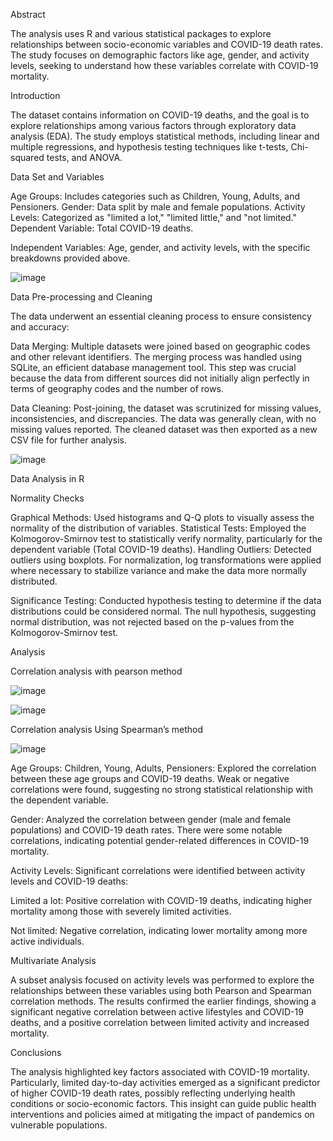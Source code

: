 Abstract

The analysis uses R and various statistical packages to explore relationships between socio-economic variables and COVID-19 death rates. The study focuses on demographic factors like age, gender, and activity levels, seeking to understand how these variables correlate with COVID-19 mortality.

Introduction

The dataset contains information on COVID-19 deaths, and the goal is to explore relationships among various factors through exploratory data analysis (EDA). The study employs statistical methods, including linear and multiple regressions, and hypothesis testing techniques like t-tests, Chi-squared tests, and ANOVA.


Data Set and Variables

Age Groups: Includes categories such as Children, Young, Adults, and Pensioners.
Gender: Data split by male and female populations.
Activity Levels: Categorized as "limited a lot," "limited little," and "not limited."
Dependent Variable: Total COVID-19 deaths.

Independent Variables: Age, gender, and activity levels, with the specific breakdowns provided above.


![image](https://github.com/user-attachments/assets/b0a24bfd-0f8f-4a2d-8875-5d1399dae7b3)




Data Pre-processing and Cleaning

The data underwent an essential cleaning process to ensure consistency and accuracy:

Data Merging: Multiple datasets were joined based on geographic codes and other relevant identifiers. The merging process was handled using SQLite, an efficient database management tool. This step was crucial because the data from different sources did not initially align perfectly in terms of geography codes and the number of rows.

Data Cleaning: Post-joining, the dataset was scrutinized for missing values, inconsistencies, and discrepancies. The data was generally clean, with no missing values reported. The cleaned dataset was then exported as a new CSV file for further analysis.


![image](https://github.com/user-attachments/assets/20066614-eb4a-4e34-ac28-6a72b2c12b93)




Data Analysis in R

Normality Checks

Graphical Methods: Used histograms and Q-Q plots to visually assess the normality of the distribution of variables.
Statistical Tests: Employed the Kolmogorov-Smirnov test to statistically verify normality, particularly for the dependent variable (Total COVID-19 deaths).
Handling Outliers: Detected outliers using boxplots. For normalization, log transformations were applied where necessary to stabilize variance and make the data more normally distributed.

Significance Testing: Conducted hypothesis testing to determine if the data distributions could be considered normal. The null hypothesis, suggesting normal distribution, was not rejected based on the p-values from the Kolmogorov-Smirnov test.

Analysis

Correlation analysis with pearson method

![image](https://github.com/user-attachments/assets/5ade23d6-c328-40ea-9f45-d00f5a0b7369)


![image](https://github.com/user-attachments/assets/4e0f7a31-96be-419c-8995-27ac9dad810d)


Correlation analysis Using Spearman’s method

![image](https://github.com/user-attachments/assets/4cc7e634-e227-4c22-aea8-2e1d205e22a1)



Age Groups: Children, Young, Adults, Pensioners: Explored the correlation between these age groups and COVID-19 deaths. Weak or negative correlations were found, suggesting no strong statistical relationship with the dependent variable.

Gender: Analyzed the correlation between gender (male and female populations) and COVID-19 death rates. There were some notable correlations, indicating potential gender-related differences in COVID-19 mortality.

Activity Levels: Significant correlations were identified between activity levels and COVID-19 deaths:

Limited a lot: Positive correlation with COVID-19 deaths, indicating higher mortality among those with severely limited activities.

Not limited: Negative correlation, indicating lower mortality among more active individuals.

Multivariate Analysis

A subset analysis focused on activity levels was performed to explore the relationships between these variables using both Pearson and Spearman correlation methods. The results confirmed the earlier findings, showing a significant negative correlation between active lifestyles and COVID-19 deaths, and a positive correlation between limited activity and increased mortality.


Conclusions

The analysis highlighted key factors associated with COVID-19 mortality. Particularly, limited day-to-day activities emerged as a significant predictor of higher COVID-19 death rates, possibly reflecting underlying health conditions or socio-economic factors. This insight can guide public health interventions and policies aimed at mitigating the impact of pandemics on vulnerable populations.
